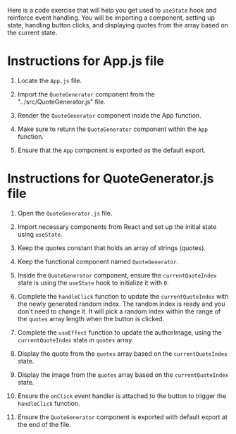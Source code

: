 Here is a code exercise that will help you get used to `useState` hook and reinforce event handling. You will be importing a component, setting up state, handling button clicks, and displaying quotes from the array based on the current state.

# Instructions for App.js file

1. Locate the `App.js` file.

2. Import the `QuoteGenerator` component from the "../src/QuoteGenerator.js" file.

3. Render the `QuoteGenerator` component inside the App function.

4. Make sure to return the `QuoteGenerator` component within the `App` function.

5. Ensure that the `App` component is exported as the default export.

# Instructions for QuoteGenerator.js file

1. Open the `QuoteGenerator.js` file.

2. Import necessary components from React and set up the initial state using `useState`.

3. Keep the quotes constant that holds an array of strings (quotes).

4. Keep the functional component named `QuoteGenerator`.

5. Inside the `QuoteGenerator` component, ensure the `currentQuoteIndex` state is using the `useState` hook to initialize it with `0`.

6. Complete the `handleClick` function to update the `currentQuoteIndex` with the newly generated random index. The random index is ready and you don't need to change it. It will pick a random index within the range of the `quotes` array length when the button is clicked. 

7. Complete the `useEffect` function to update the authorImage, using the `currentQuoteIndex` state in `quotes` array.

8. Display the quote from the `quotes` array based on the `currentQuoteIndex` state.

9. Display the image from the `quotes` array based on the `currentQuoteIndex` state.

10. Ensure the `onClick` event handler is attached to the button to trigger the `handleClick` function.

11. Ensure the `QuoteGenerator` component is exported with default export at the end of the file.